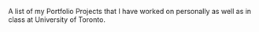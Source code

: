 A list of my Portfolio Projects that I have worked on personally as well as in class at University of Toronto.
